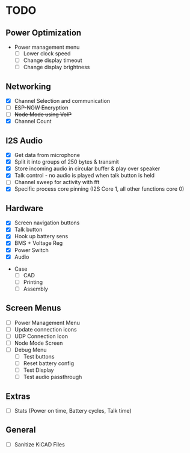 # TODO

## Power Optimization
- Power management menu
  - [ ] Lower clock speed
  - [ ] Change display timeout
  - [ ] Change display brightness

## Networking
- [x] Channel Selection and communication
- [ ] ~~ESP-NOW Encryption~~
- [ ] ~~Node Mode using VoIP~~
- [x] Channel Count

## I2S Audio
- [x] Get data from microphone
- [x] Split it into groups of 250 bytes & transmit
- [x] Store incoming audio in circular buffer & play over speaker
- [x] Talk control - no audio is played when talk button is held
- [ ] Channel sweep for activity with fft
- [x] Specific process core pinning (I2S Core 1, all other functions core 0) 

## Hardware
- [x] Screen navigation buttons
- [x] Talk button
- [x] Hook up battery sens
- [x] BMS + Voltage Reg
- [x] Power Switch
- [x] Audio
- Case
  - [ ] CAD
  - [ ] Printing
  - [ ] Assembly

## Screen Menus
- [ ] Power Management Menu
- [ ] Update connection icons
- [ ] UDP Connection Icon
- [ ] Node Mode Screen
- [ ] Debug Menu  
  - [ ] Test buttons
  - [ ] Reset battery config
  - [ ] Test Display
  - [ ] Test audio passthrough

## Extras
- [ ] Stats (Power on time, Battery cycles, Talk time)

## General
- [ ] Sanitize KiCAD Files
